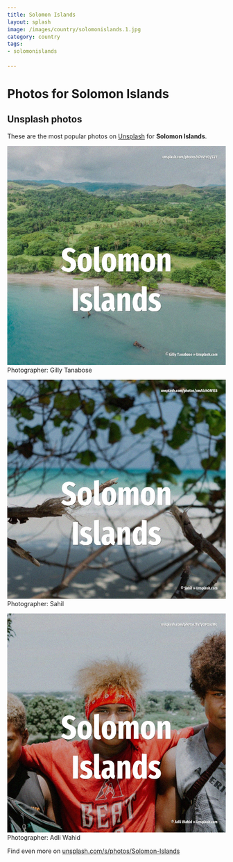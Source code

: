 ```yaml
---
title: Solomon Islands
layout: splash
image: /images/country/solomonislands.1.jpg
category: country
tags:
- solomonislands

---
```

# Photos for Solomon Islands
 
## Unsplash photos
These are the most popular photos on [Unsplash](https://unsplash.com) for **Solomon Islands**.
 
![Solomon Islands](/images/country/solomonislands.1.jpg)
Photographer:  Gilly Tanabose
 
![Solomon Islands](/images/country/solomonislands.2.jpg)
Photographer:  Sahil
 
![Solomon Islands](/images/country/solomonislands.3.jpg)
Photographer:  Adli Wahid
 
Find even more on [unsplash.com/s/photos/Solomon-Islands](https://unsplash.com/s/photos/Solomon-Islands)
 
